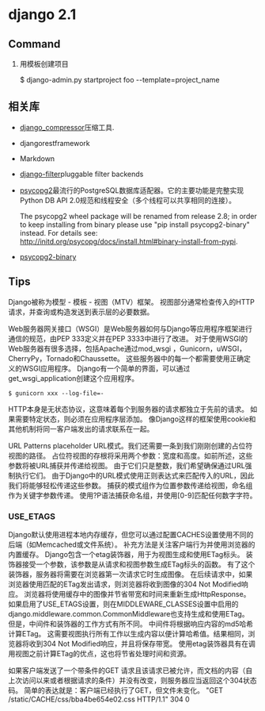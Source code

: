 # django 2.1

## Command 

1. 用模板创建项目


    $ django-admin.py startproject foo --template=project_name

## 相关库
- [django_compressor](https://pypi.org/project/django-compressor/)压缩工具.
- djangorestframework
- Markdown
- [django-filter]()pluggable filter backends
- [psycopg2](http://initd.org/psycopg/)最流行的PostgreSQL数据库适配器。它的主要功能是完整实现Python DB API 2.0规范和线程安全（多个线程可以共享相同的连接）。


    The psycopg2 wheel package will be renamed from release 2.8; 
    in order to keep installing from binary please use "pip install psycopg2-binary" instead. 
    For details see: <http://initd.org/psycopg/docs/install.html#binary-install-from-pypi>.


- [psycopg2-binary](https://pypi.org/project/psycopg2-binary/)



## Tips
Django被称为模型 - 模板 - 视图（MTV）框架。 视图部分通常检查传入的HTTP请求，并查询或构造发送到表示层的必要数据。

Web服务器网关接口（WSGI）是Web服务器如何与Django等应用程序框架进行通信的规范，由PEP 333定义并在PEP 3333中进行了改进。
对于使用WSGI的Web服务器有很多选择，包括Apache通过mod_wsgi ，Gunicorn，uWSGI，CherryPy，Tornado和Chaussette。
这些服务器中的每一个都需要使用正确定义的WSGI应用程序。 Django有一个简单的界面，可以通过get_wsgi_application创建这个应用程序。
    
    $ gunicorn xxx --log-file=-

HTTP本身是无状态协议，这意味着每个到服务器的请求都独立于先前的请求。 如果需要特定状态，则必须在应用程序层添加。 
像Django这样的框架使用cookie和其他机制将同一客户端发出的请求联系在一起。

URL Patterns
placeholder URL模式。我们还需要一条到我们刚刚创建的占位符视图的路径。
占位符视图的存根将采用两个参数：宽度和高度。如前所述，这些参数将被URL捕获并传递给视图。
由于它们只是整数，我们希望确保通过URL强制执行它们。 
由于Django中的URL模式使用正则表达式来匹配传入的URL，因此我们将能够轻松传递这些参数。
捕获的模式组作为位置参数传递给视图，命名组作为关键字参数传递。
使用?P语法捕获命名组，并使用[0-9]匹配任何数字字符。

### USE_ETAGS
Django默认使用进程本地内存缓存，但您可以通过配置CACHES设置使用不同的后端（如Memcached或文件系统）。
补充方法是关注客户端行为并使用浏览器的内置缓存。
Django包含一个etag装饰器，用于为视图生成和使用ETag标头。
装饰器接受一个参数，该参数是从请求和视图参数生成ETag标头的函数。
有了这个装饰器，服务器将需要在浏览器第一次请求它时生成图像。
在后续请求中，如果浏览器使用匹配的ETag发出请求，则浏览器将收到图像的304 Not Modified响应。
浏览器将使用缓存中的图像并节省带宽和时间来重新生成HttpResponse。
如果启用了USE_ETAGS设置，则在MIDDLEWARE_CLASSES设置中启用的django.middleware.common.CommonMiddleware也支持生成和使用ETag。
但是，中间件和装饰器的工作方式有所不同。 中间件将根据响应内容的md5哈希计算ETag。 
这需要视图执行所有工作以生成内容以便计算哈希值。结果相同，浏览器将收到304 Not Modified响应，并且将保存带宽。
使用etag装饰器具有在调用视图之前计算ETag的优点，这也将节省处理时间和资源。

如果客户端发送了一个带条件的GET 请求且该请求已被允许，而文档的内容（自上次访问以来或者根据请求的条件）并没有改变，则服务器应当返回这个304状态码。
简单的表达就是：客户端已经执行了GET，但文件未变化。
"GET /static/CACHE/css/bba4be654e02.css HTTP/1.1" 304 0
